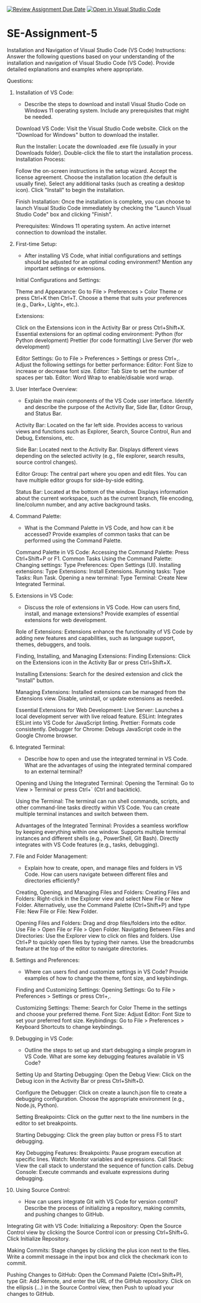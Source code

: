 [![Review Assignment Due Date](https://classroom.github.com/assets/deadline-readme-button-22041afd0340ce965d47ae6ef1cefeee28c7c493a6346c4f15d667ab976d596c.svg)](https://classroom.github.com/a/XoLGRbHq)
[![Open in Visual Studio Code](https://classroom.github.com/assets/open-in-vscode-2e0aaae1b6195c2367325f4f02e2d04e9abb55f0b24a779b69b11b9e10269abc.svg)](https://classroom.github.com/online_ide?assignment_repo_id=15272945&assignment_repo_type=AssignmentRepo)
# SE-Assignment-5
Installation and Navigation of Visual Studio Code (VS Code)
 Instructions:
Answer the following questions based on your understanding of the installation and navigation of Visual Studio Code (VS Code). Provide detailed explanations and examples where appropriate.

 Questions:

1. Installation of VS Code:
   - Describe the steps to download and install Visual Studio Code on Windows 11 operating system. Include any prerequisites that might be needed.

   Download VS Code:
   Visit the Visual Studio Code website.
   Click on the "Download for Windows" button to download the installer.
   
   Run the Installer:
   Locate the downloaded .exe file (usually in your Downloads folder).
   Double-click the file to start the installation process.
   Installation Process:
   
   Follow the on-screen instructions in the setup wizard.
   Accept the license agreement.
   Choose the installation location (the default is usually fine).
   Select any additional tasks (such as creating a desktop icon).
   Click "Install" to begin the installation.

   Finish Installation:
   Once the installation is complete, you can choose to launch Visual Studio Code immediately by checking the "Launch Visual Studio Code" box and clicking "Finish".
   
   Prerequisites:
   Windows 11 operating system.
   An active internet connection to download the installer.

2. First-time Setup:
   - After installing VS Code, what initial configurations and settings should be adjusted for an optimal coding environment? Mention any important settings or extensions.

   Initial Configurations and Settings:

   Theme and Appearance:
   Go to File > Preferences > Color Theme or press Ctrl+K then Ctrl+T.
   Choose a theme that suits your preferences (e.g., Dark+, Light+, etc.).

   Extensions:

   Click on the Extensions icon in the Activity Bar or press Ctrl+Shift+X.
   Essential extensions for an optimal coding environment:
   Python (for Python development)
   Prettier (for code formatting)
   Live Server (for web development)
   
   Editor Settings:
   Go to File > Preferences > Settings or press Ctrl+,.
   Adjust the following settings for better performance:
   Editor: Font Size to increase or decrease font size.
   Editor: Tab Size to set the number of spaces per tab.
   Editor: Word Wrap to enable/disable word wrap.


3. User Interface Overview:
   - Explain the main components of the VS Code user interface. Identify and describe the purpose of the Activity Bar, Side Bar, Editor Group, and Status Bar.

   Activity Bar:
   Located on the far left side.
   Provides access to various views and functions such as Explorer, Search, Source Control, Run and Debug, Extensions, etc.

   Side Bar:
   Located next to the Activity Bar.
   Displays different views depending on the selected activity (e.g., file explorer, search results, source control changes).

   Editor Group:
   The central part where you open and edit files.
   You can have multiple editor groups for side-by-side editing.

   Status Bar:
   Located at the bottom of the window.
   Displays information about the current workspace, such as the current branch, file encoding, line/column number, and any active background tasks.


4. Command Palette:
   - What is the Command Palette in VS Code, and how can it be accessed? Provide examples of common tasks that can be performed using the Command Palette.

   Command Palette in VS Code:
   Accessing the Command Palette:
   Press Ctrl+Shift+P or F1.
   Common Tasks Using the Command Palette:
   Changing settings: Type Preferences: Open Settings (UI).
   Installing extensions: Type Extensions: Install Extensions.
   Running tasks: Type Tasks: Run Task.
   Opening a new terminal: Type Terminal: Create New Integrated Terminal.

5. Extensions in VS Code:
   - Discuss the role of extensions in VS Code. How can users find, install, and manage extensions? Provide examples of essential extensions for web development.

   Role of Extensions:
   Extensions enhance the functionality of VS Code by adding new features and capabilities, such as language support, themes, debuggers, and tools.

   Finding, Installing, and Managing Extensions:
   Finding Extensions:
   Click on the Extensions icon in the Activity Bar or press Ctrl+Shift+X.

   Installing Extensions:
   Search for the desired extension and click the "Install" button.

   Managing Extensions:
   Installed extensions can be managed from the Extensions view.
   Disable, uninstall, or update extensions as needed.

   Essential Extensions for Web Development:
   Live Server: Launches a local development server with live reload feature.
   ESLint: Integrates ESLint into VS Code for JavaScript linting.
   Prettier: Formats code consistently.
   Debugger for Chrome: Debugs JavaScript code in the Google Chrome browser.


6. Integrated Terminal:
   - Describe how to open and use the integrated terminal in VS Code. What are the advantages of using the integrated terminal compared to an external terminal?

   Opening and Using the Integrated Terminal:
   Opening the Terminal:
   Go to View > Terminal or press Ctrl+` (Ctrl and backtick).

   Using the Terminal:
   The terminal can run shell commands, scripts, and other command-line tasks directly within VS Code.
   You can create multiple terminal instances and switch between them.

   Advantages of the Integrated Terminal:
   Provides a seamless workflow by keeping everything within one window.
   Supports multiple terminal instances and different shells (e.g., PowerShell, Git Bash).
   Directly integrates with VS Code features (e.g., tasks, debugging).


7. File and Folder Management:
   - Explain how to create, open, and manage files and folders in VS Code. How can users navigate between different files and directories efficiently?

   Creating, Opening, and Managing Files and Folders:
   Creating Files and Folders:
   Right-click in the Explorer view and select New File or New Folder.
   Alternatively, use the Command Palette (Ctrl+Shift+P) and type File: New File or File: New Folder.

   Opening Files and Folders:
   Drag and drop files/folders into the editor.
   Use File > Open File or File > Open Folder.
   Navigating Between Files and Directories:
   Use the Explorer view to click on files and folders.
   Use Ctrl+P to quickly open files by typing their names.
   Use the breadcrumbs feature at the top of the editor to navigate directories.



8. Settings and Preferences:
   - Where can users find and customize settings in VS Code? Provide examples of how to change the theme, font size, and keybindings.

   Finding and Customizing Settings:
   Opening Settings:
   Go to File > Preferences > Settings or press Ctrl+,.

   Customizing Settings:
   Theme: Search for Color Theme in the settings and choose your preferred theme.
   Font Size: Adjust Editor: Font Size to set your preferred font size.
   Keybindings: Go to File > Preferences > Keyboard Shortcuts to change keybindings.

9. Debugging in VS Code:
   - Outline the steps to set up and start debugging a simple program in VS Code. What are some key debugging features available in VS Code?

   Setting Up and Starting Debugging:
   Open the Debug View:
   Click on the Debug icon in the Activity Bar or press Ctrl+Shift+D.

   Configure the Debugger:
   Click on create a launch.json file to create a debugging configuration.
   Choose the appropriate environment (e.g., Node.js, Python).

   Setting Breakpoints:
   Click on the gutter next to the line numbers in the editor to set breakpoints.

   Starting Debugging:
   Click the green play button or press F5 to start debugging.

   Key Debugging Features:
   Breakpoints: Pause program execution at specific lines.
   Watch: Monitor variables and expressions.
   Call Stack: View the call stack to understand the sequence of function calls.
   Debug Console: Execute commands and evaluate expressions during debugging.

10. Using Source Control:
    - How can users integrate Git with VS Code for version control? Describe the process of initializing a repository, making commits, and pushing changes to GitHub.

   Integrating Git with VS Code:
   Initializing a Repository:
   Open the Source Control view by clicking the Source Control icon or pressing Ctrl+Shift+G.
   Click Initialize Repository.

   Making Commits:
   Stage changes by clicking the plus icon next to the files.
   Write a commit message in the input box and click the checkmark icon to commit.

   Pushing Changes to GitHub:
   Open the Command Palette (Ctrl+Shift+P), type Git: Add Remote, and enter the URL of the GitHub repository.
   Click on the ellipsis (...) in the Source Control view, then Push to upload your changes to GitHub.


